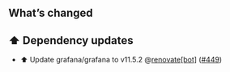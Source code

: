 ## What’s changed

## ⬆️ Dependency updates

- ⬆️ Update grafana/grafana to v11.5.2 @[renovate[bot]](https://github.com/apps/renovate) ([#449](https://github.com/hassio-addons/addon-grafana/pull/449))
